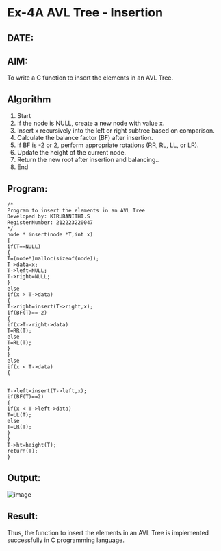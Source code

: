 # Ex-4A AVL Tree - Insertion
## DATE:
## AIM:
To write a C function to insert the elements in an AVL Tree.

## Algorithm
1. Start 
2. If the node is NULL, create a new node with value x. 
3. Insert x recursively into the left or right subtree based on comparison. 
4. Calculate the balance factor (BF) after insertion. 
5. If BF is -2 or 2, perform appropriate rotations (RR, RL, LL, or LR). 
6. Update the height of the current node. 
7. Return the new root after insertion and balancing.. 
8. End 

## Program:
```
/*
Program to insert the elements in an AVL Tree
Developed by: KIRUBANITHI.S
RegisterNumber: 212223220047
*/
node * insert(node *T,int x) 
{ 
if(T==NULL) 
{ 
T=(node*)malloc(sizeof(node)); 
T->data=x; 
T->left=NULL; 
T->right=NULL; 
} 
else 
if(x > T->data) 
{ 
T->right=insert(T->right,x); 
if(BF(T)==-2) 
{ 
if(x>T->right->data) 
T=RR(T); 
else 
T=RL(T); 
} 
} 
else 
if(x < T->data) 
{ 
  
  
T->left=insert(T->left,x); 
if(BF(T)==2) 
{ 
if(x < T->left->data) 
T=LL(T); 
else 
T=LR(T); 
} 
} 
T->ht=height(T); 
return(T); 
} 
```

## Output:
![image](https://github.com/user-attachments/assets/7cc71178-f2e3-419c-984f-4473564ec460)



## Result:

Thus, the function to insert the elements in an AVL Tree is implemented successfully in C programming language.
